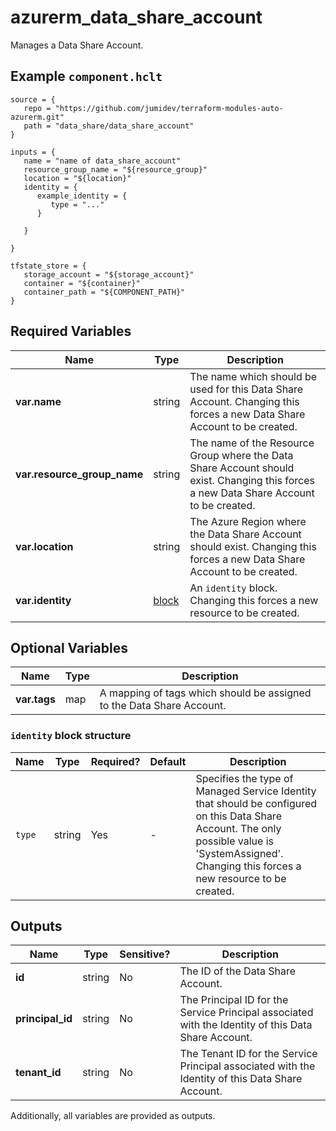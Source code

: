 # azurerm_data_share_account

Manages a Data Share Account.

## Example `component.hclt`

```hcl
source = {
   repo = "https://github.com/jumidev/terraform-modules-auto-azurerm.git" 
   path = "data_share/data_share_account" 
}

inputs = {
   name = "name of data_share_account" 
   resource_group_name = "${resource_group}" 
   location = "${location}" 
   identity = {
      example_identity = {
         type = "..."   
      }
  
   }
 
}

tfstate_store = {
   storage_account = "${storage_account}" 
   container = "${container}" 
   container_path = "${COMPONENT_PATH}" 
}

```

## Required Variables

| Name | Type |  Description |
| ---- | --------- |  ----------- |
| **var.name** | string |  The name which should be used for this Data Share Account. Changing this forces a new Data Share Account to be created. | 
| **var.resource_group_name** | string |  The name of the Resource Group where the Data Share Account should exist. Changing this forces a new Data Share Account to be created. | 
| **var.location** | string |  The Azure Region where the Data Share Account should exist. Changing this forces a new Data Share Account to be created. | 
| **var.identity** | [block](#identity-block-structure) |  An `identity` block. Changing this forces a new resource to be created. | 

## Optional Variables

| Name | Type |  Description |
| ---- | --------- |  ----------- |
| **var.tags** | map |  A mapping of tags which should be assigned to the Data Share Account. | 

### `identity` block structure

| Name | Type | Required? | Default | Description |
| ---- | ---- | --------- | ------- | ----------- |
| `type` | string | Yes | - | Specifies the type of Managed Service Identity that should be configured on this Data Share Account. The only possible value is 'SystemAssigned'. Changing this forces a new resource to be created. |



## Outputs

| Name | Type | Sensitive? | Description |
| ---- | ---- | --------- | --------- |
| **id** | string | No  | The ID of the Data Share Account. | 
| **principal_id** | string | No  | The Principal ID for the Service Principal associated with the Identity of this Data Share Account. | 
| **tenant_id** | string | No  | The Tenant ID for the Service Principal associated with the Identity of this Data Share Account. | 

Additionally, all variables are provided as outputs.
